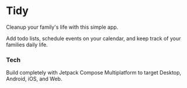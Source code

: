 # Tidy
Cleanup your family's life with this simple app.

Add todo lists, schedule events on your calendar, and keep track of your families daily life.

### Tech
Build completely with Jetpack Compose Multiplatform to target Desktop, Android, iOS, and Web.
